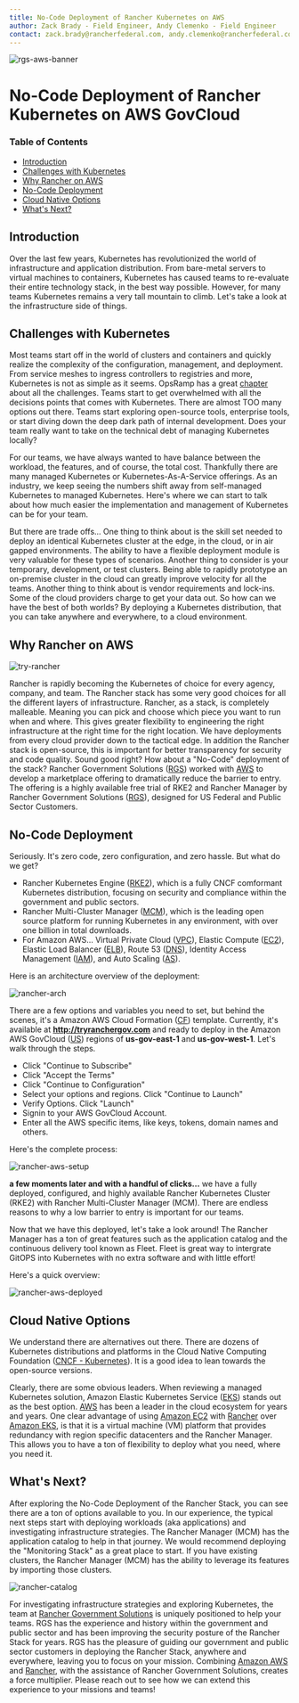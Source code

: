 ```yaml
---
title: No-Code Deployment of Rancher Kubernetes on AWS
author: Zack Brady - Field Engineer, Andy Clemenko - Field Engineer
contact: zack.brady@rancherfederal.com, andy.clemenko@rancherfederal.com
---
```


![rgs-aws-banner](images/rgs-aws-banner.png)

# No-Code Deployment of Rancher Kubernetes on AWS GovCloud

### Table of Contents

* [Introduction](#introduction)
* [Challenges with Kubernetes](#challenges-with-kubernetes)
* [Why Rancher on AWS](#why-rancher-on-aws)
* [No-Code Deployment](#no-code-deployment)
* [Cloud Native Options](#cloud-native-options)
* [What's Next?](#what-s-next-)

## Introduction

Over the last few years, Kubernetes has revolutionized the world of infrastructure and application distribution. From bare-metal servers to virtual machines to containers, Kubernetes has caused teams to re-evaluate their entire technology stack, in the best way possible. However, for many teams Kubernetes remains a very tall mountain to climb. Let's take a look at the infrastructure side of things.

## Challenges with Kubernetes

Most teams start off in the world of clusters and containers and quickly realize the complexity of the configuration, management, and deployment. From service meshes to ingress controllers to registries and more, Kubernetes is not as simple as it seems. OpsRamp has a great [chapter](https://www.opsramp.com/guides/why-kubernetes/challenges-with-kubernetes/) about all the challenges. Teams start to get overwhelmed with all the decisions points that comes with Kubernetes. There are almost TOO many options out there. Teams start exploring open-source tools, enterprise tools, or start diving down the deep dark path of internal development. Does your team really want to take on the technical debt of managing Kubernetes locally? 

For our teams, we have always wanted to have balance between the workload, the features, and of course, the total cost. Thankfully there are many managed Kubernetes or Kubernetes-As-A-Service offerings. As an industry, we keep seeing the numbers shift away from self-managed Kubernetes to managed Kubernetes. Here's where we can start to talk about how much easier the implementation and management of Kubernetes can be for your team.

But there are trade offs... One thing to think about is the skill set needed to deploy an identical Kubernetes cluster at the edge, in the cloud, or in air gapped environments. The ability to have a flexible deployment module is very valuable for these types of scenarios. Another thing to consider is your temporary, development, or test clusters. Being able to rapidly prototype an on-premise cluster in the cloud can greatly improve velocity for all the teams. Another thing to think about is vendor requirements and lock-ins. Some of the cloud providers charge to get your data out. So how can we have the best of both worlds? By deploying a Kubernetes distribution, that you can take anywhere and everywhere, to a cloud environment.

## Why Rancher on AWS

![try-rancher](images/try-rancher.png)

Rancher is rapidly becoming the Kubernetes of choice for every agency, company, and team. The Rancher stack has some very good choices for all the different layers of infrastructure. Rancher, as a stack, is completely malleable. Meaning you can pick and choose which piece you want to run when and where. This gives greater flexibility to engineering the right infrastructure at the right time for the right location. We have deployments from every cloud provider down to the tactical edge. In addition the Rancher stack is open-source, this is important for better transparency for security and code quality. Sound good right? How about a "No-Code" deployment of the stack? Rancher Government Solutions ([RGS](https://ranchergovernment.com/)) worked with [AWS](https://aws.amazon.com/) to develop a marketplace offering to dramatically reduce the barrier to entry. The offering is a highly available free trial of RKE2 and Rancher Manager by Rancher Government Solutions ([RGS](https://ranchergovernment.com/)), designed for US Federal and Public Sector Customers.

## No-Code Deployment

Seriously. It's zero code, zero configuration, and zero hassle. But what do we get?

* Rancher Kubernetes Engine ([RKE2](https://www.rancher.com/products/rke)), which is a fully CNCF comformant Kubernetes distribution, focusing on security and compliance within the government and public sectors.
* Rancher Multi-Cluster Manager ([MCM](https://www.rancher.com/products/rancher)), which is the leading open source platform for running Kubernetes in any environment, with over one billion in total downloads.
* For Amazon AWS... Virtual Private Cloud ([VPC](https://aws.amazon.com/vpc/)), Elastic Compute ([EC2](https://aws.amazon.com/ecs/)), Elastic Load Balancer ([ELB](https://aws.amazon.com/elasticloadbalancing/)), Route 53 ([DNS](https://aws.amazon.com/route53/)), Identity Access Management ([IAM](https://aws.amazon.com/iam/)), and Auto Scaling ([AS](https://aws.amazon.com/autoscaling/)).

Here is an architecture overview of the deployment:

![rancher-arch](images/rancher-architecture.png)

There are a few options and variables you need to set, but behind the scenes, it's a Amazon AWS Cloud Formation ([CF](https://aws.amazon.com/cloudformation/)) template. Currently, it's available at **http://tryranchergov.com** and ready to deploy in the Amazon AWS GovCloud ([US](https://aws.amazon.com/govcloud-us/?whats-new-ess.sort-by=item.additionalFields.postDateTime&whats-new-ess.sort-order=desc)) regions of **us-gov-east-1** and **us-gov-west-1**. Let's walk through the steps.

* Click "Continue to Subscribe"
* Click "Accept the Terms"
* Click "Continue to Configuration"
* Select your options and regions. Click "Continue to Launch"
* Verify Options. Click "Launch"
* Signin to your AWS GovCloud Account.
* Enter all the AWS specific items, like keys, tokens, domain names and others.

Here's the complete process:

![rancher-aws-setup](images/rancher-aws-setup.gif)

**a few moments later and with a handful of clicks...** we have a fully deployed, configured, and highly available Rancher Kubernetes Cluster (RKE2) with Rancher Multi-Cluster Manager (MCM). There are endless reasons to why a low barrier to entry is important for our teams. 

Now that we have this deployed, let's take a look around! The Rancher Manager has a ton of great features such as the application catalog and the continuous delivery tool known as Fleet. Fleet is great way to intergrate GitOPS into Kubernetes with no extra software and with little effort!

Here's a quick overview:

![rancher-aws-deployed](images/rancher-aws-deployed.gif)

## Cloud Native Options

We understand there are alternatives out there. There are dozens of Kubernetes distributions and platforms in the Cloud Native Computing Foundation ([CNCF - Kubernetes](https://landscape.cncf.io/card-mode?category=certified-kubernetes-distribution&grouping=category)). It is a good idea to lean towards the open-source versions. 

Clearly, there are some obvious leaders. When reviewing a managed Kubernetes solution, Amazon Elastic Kubernetes Service ([EKS](https://aws.amazon.com/eks/)) stands out as the best option. [AWS](https://aws.amazon.com/) has been a leader in the cloud ecosystem for years and years. One clear advantage of using [Amazon EC2](https://aws.amazon.com/ecs/) with [Rancher](https://rancher.com/) over [Amazon EKS](https://aws.amazon.com/eks/), is that it is a virtual machine (VM) platform that provides redundancy with region specific datacenters and the Rancher Manager. This allows you to have a ton of flexibility to deploy what you need, where you need it.

## What's Next?

After exploring the No-Code Deployment of the Rancher Stack, you can see there are a ton of options available to you. In our experience, the typical next steps start with deploying workloads (aka applications) and investigating infrastructure strategies. The Rancher Manager (MCM) has the application catalog to help in that journey. We would recommend deploying the "Monitoring Stack" as a great place to start. If you have existing clusters, the Rancher Manager (MCM) has the ability to leverage its features by importing those clusters.

![rancher-catalog](images/rancher-catalog.png)

For investigating infrastructure strategies and exploring Kubernetes, the team at [Rancher Government Solutions](https://ranchergovernment.com/about-rancher-government-solutions) is uniquely positioned to help your teams. RGS has the experience and history within the government and public sector and has been improving the security posture of the Rancher Stack for years. RGS has the pleasure of guiding our government and public sector customers in deploying the Rancher Stack, anywhere and everywhere, leaving you to focus on your mission. Combining [Amazon AWS](https://aws.amazon.com/) and [Rancher](https://rancher.com/), with the assistance of Rancher Government Solutions, creates a force multiplier. Please reach out to see how we can extend this experience to your missions and teams!


